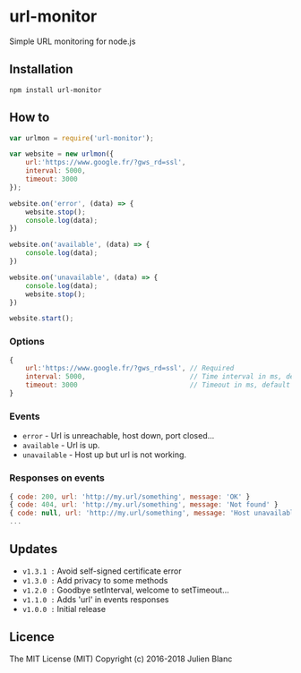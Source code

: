url-monitor
=============
Simple URL monitoring for node.js

## Installation
```
npm install url-monitor
```

## How to
```javascript
var urlmon = require('url-monitor');

var website = new urlmon({
	url:'https://www.google.fr/?gws_rd=ssl', 
	interval: 5000,
	timeout: 3000
});

website.on('error', (data) => {
	website.stop();
	console.log(data);
})

website.on('available', (data) => {
	console.log(data);
})

website.on('unavailable', (data) => {
	console.log(data);
	website.stop();
})

website.start();
```

### Options
```javascript
{
	url:'https://www.google.fr/?gws_rd=ssl', // Required
	interval: 5000,                          // Time interval in ms, default to 5000
	timeout: 3000                            // Timeout in ms, default to 3000
}
```

### Events
- `error` - Url is unreachable, host down, port closed...
- `available` - Url is up.
- `unavailable` - Host up but url is not working.

### Responses on events
```javascript
{ code: 200, url: 'http://my.url/something', message: 'OK' }
{ code: 404, url: 'http://my.url/something', message: 'Not found' }
{ code: null, url: 'http://my.url/something', message: 'Host unavailable' }
...
```

## Updates
- `v1.3.1 :` Avoid self-signed certificate error
- `v1.3.0 :` Add privacy to some methods
- `v1.2.0 :` Goodbye setInterval, welcome to setTimeout...
- `v1.1.0 :` Adds 'url' in events responses
- `v1.0.0 :` Initial release

## Licence
The MIT License (MIT) 
Copyright (c) 2016-2018 Julien Blanc

